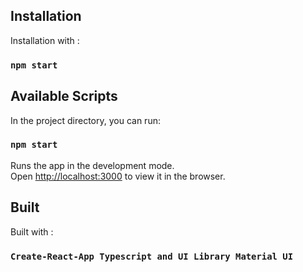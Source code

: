 ## Installation

Installation with :

### `npm start`

## Available Scripts

In the project directory, you can run:

### `npm start`

Runs the app in the development mode.\
Open [http://localhost:3000](http://localhost:3000) to view it in the browser.

## Built

Built with :

### `Create-React-App Typescript and UI Library Material UI`

